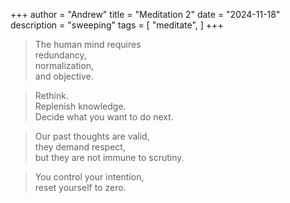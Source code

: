+++
author = "Andrew"
title = "Meditation 2"
date = "2024-11-18"
description = "sweeping"
tags = [
    "meditate",
]
+++


<!--more-->


>The human mind requires<br>
>redundancy,<br>
>normalization,<br>
>and objective.<br>


>Rethink.<br>
>Replenish knowledge.<br>
>Decide what you want to do next.<br>

>Our past thoughts are valid,<br>
>they demand respect,<br>
>but they are not immune to scrutiny.<br>

>You control your intention,<br>
>reset yourself to zero.<br>